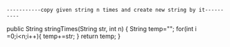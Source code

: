 
	-----------copy given string n times and create new string by it----------

public String stringTimes(String str, int n) {
  String temp="";
  for(int i =0;i<n;i++){
    temp+=str;
  }
    return temp;
}
